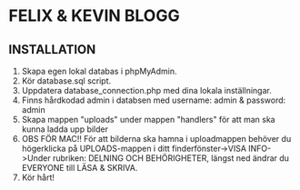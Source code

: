 # FELIX & KEVIN BLOGG

## INSTALLATION

1. Skapa egen lokal databas i phpMyAdmin.
2. Kör database.sql script.
3. Uppdatera database_connection.php med dina lokala inställningar.
4. Finns hårdkodad admin i databsen med username: admin & password: admin
5. Skapa mappen "uploads" under mappen "handlers" för att man ska kunna ladda upp bilder
6. OBS FÖR MAC!! För att bilderna ska hamna i uploadmappen behöver du högerklicka på UPLOADS-mappen i ditt finderfönster->VISA INFO->Under rubriken: DELNING OCH BEHÖRIGHETER, längst ned ändrar du EVERYONE till LÄSA & SKRIVA.
7. Kör hårt!